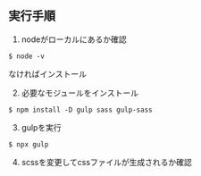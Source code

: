 ## 実行手順
1. nodeがローカルにあるか確認
```
$ node -v
```

なければインストール

2. 必要なモジュールをインストール
```
$ npm install -D gulp sass gulp-sass
```

3. gulpを実行
```
$ npx gulp
```

4. scssを変更してcssファイルが生成されるか確認
